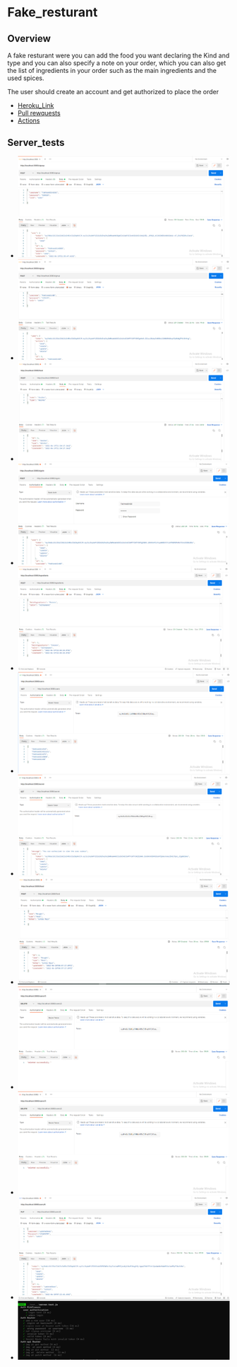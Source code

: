 # Fake_resturant




## Overview

A fake resturant were you can add the food you want declaring the Kind and type and you can also specify a note on your order, which you can also get the list of ingredients in your order such as  the main ingredients and the used spices.

The user should create an account and get authorized to place the order


* [Heroku_Link](https://auth-api-fakhreddin.herokuapp.com/)
* [Pull rewquests](https://github.com/h4mz411y/auth_api/pulls?q=is%3Apr+is%3Aclosed)
* [Actions](https://github.com/h4mz411y/auth_api/actions)


## Server_tests

* ![img](./resources/auth-api01.PNG)
* ![img](./resources/auth_api02.PNG)
* ![img](./resources/auth_api03.PNG)
* ![img](./resources/auth_api04.PNG)
* ![img](./resources/auth-api05.PNG)
* ![img](./resources/auth_api06.PNG)
* ![img](./resources/auth_api07.PNG)
* ![img](./resources/auth_api012.PNG)
* ![img](./resources/auth_api13.PNG)
* ![img](./resources/auth_api13.PNG)
* ![img](./resources/auth_api14.PNG)
* ![img](./resources/auth_api_test.PNG)
